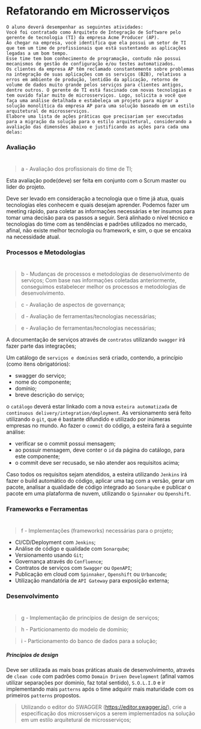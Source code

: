 # Refatorando em Microsserviços

```
O aluno deverá desempenhar as seguintes atividades:
Você foi contratado como Arquiteto de Integração de Software pelo gerente de tecnologia (TI) da empresa Acme Producer (AP).
Ao chegar na empresa, você identifica que ela possui um setor de TI que tem um time de profissionais que está sustentando as aplicações legadas a um bom tempo.
Esse time tem bom conhecimento de programação, contudo não possui mecanismos de gestão de configuração e/ou testes automatizados. 
Os clientes da empresa AP têm reclamado constantemente sobre problemas na integração de suas aplicações com os serviços (B2B), relativos a erros em ambiente de produção, lentidão da aplicação, retorno de volume de dados muito grande pelos serviços para clientes antigos, dentre outros. O gerente de TI está fascinado com novas tecnologias e tem ouvido falar muito de microsserviços. Logo, solicita a você que faça uma análise detalhada e estabeleça um projeto para migrar a solução monolítica da empresa AP para uma solução baseado em um estilo arquitetural de microsserviços. 
Elabore uma lista de ações práticas que precisariam ser executadas para a migração da solução para o estilo arquitetural, considerando a avaliação das dimensões abaixo e justificando as ações para cada uma delas:
```
### Avaliação
#
> a - Avaliação dos profissionais do time de TI;
> 
Esta avaliação pode(deve) ser feita em conjunto com o Scrum master ou lider do projeto.

Deve ser levado em consideração a tecnologia que o time já atua, quais tecnologias eles conhecem e quais desejam aprender.
Podemos fazer um meeting rápido, para coletar as informações necessárias e ter insumos para tomar uma decisão para os passos a seguir.
Será alinhado o nível técnico e tecnologias do time com as tendências e padrões utilizados no mercado, afinal, não existe melhor tecnologia ou framework, e sim, o que se encaixa na necessidade atual.

### Processos e Metodologias
#
> b - Mudanças de processos e metodologias de desenvolvimento de serviços;
Com base nas informações coletadas anteriormente, conseguimos estabelecer melhor os processos e metodologias de desenvolvimento.

> c - Avaliação de aspectos de governança;

> d - Avaliação de ferramentas/tecnologias necessárias;

> e - Avaliação de ferramentas/tecnologias necessárias;

A documentação de serviços através de `contratos` utilizando `swagger` irá fazer parte das integrações;

Um catálogo de `serviços e domínios` será criado, contendo, a princípio (como itens obrigatórios):
- swagger do serviço;
- nome do componente;
- domínio;
- breve descrição do serviço;

o `catálogo` deverá estar linkado com a nova `esteira automatizada` de `continuous delivery/integration/deployment`.
As versionamento será feito utilizando o `git`, que é bastante difundido e utilizado por inúmeras empresas no mundo.
Ao fazer o `commit` do código, a esteira fará a seguinte análise:
- verificar se o commit possui mensagem;
- ao possuir mensagem, deve conter o `id` da página do catálogo, para este componente;
- o commit deve ser recusado, se não atender aos requisitos acima;

Caso todos os requisitos sejam atendidos, a esteira utilizando `Jenkins` irá fazer o build automático do código, aplicar uma tag com a versão, gerar um pacote, analisar a qualidade de código integrado ao `Sonarqube` e publicar o pacote em uma plataforma de nuvem, utilizando o `Spinnaker` ou `Openshift`.

### Frameworks e Ferramentas
#
> f - Implementações (frameworks) necessárias para o projeto;
- CI/CD/Deployment com `Jenkins`;
- Análise de código e qualidade com `Sonarqube`;
- Versionamento usando `Git`;
- Governança através do `Confluence`;
- Contratos de serviços com `Swagger` ou `OpenAPI`;
- Publicação em cloud com `Spinnaker`, `Openshift` ou `Urbancode`;
- Utilização mandatória de `API Gateway` para exposição externa;

### Desenvolvimento
#
> g - Implementação de princípios de design de serviços;

> h - Particionamento do modelo de domínio;

> i -  Particionamento do banco de dados para a solução;

##### Princípios de design

Deve ser utilizada as mais boas práticas atuais de desenvolvimento, através de `clean code` com padrões como `Domain Driven Development` (afinal vamos utilizar separações por dominio, faz total sentido), `S.O.L.I.D` e ir implementando mais `patterns` após o time adquirir mais maturidade com os primeiros `patterns` propostos.

> Utilizando o editor do SWAGGER (https://editor.swagger.io/), crie a especificação dos microsserviços a serem implementados na solução em um estilo arquitetural de microsserviços;
